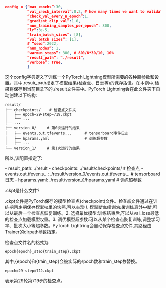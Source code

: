 ```json
config = {“max_epochs”:30,
          “val_check_interval”:0.2, # how many times we want to validate during an epoch
          “check_val_every_n_epoch”:1,
          “gradient_clip_val”:1.0,
          “num_training_samples_per_epoch”: 800,
          “lr”:3e-5,
          “train_batch_sizes”: [8],
          “val_batch_sizes”: [1],
          # “seed”:2022,
          “num_nodes”: 1,
          “warmup_steps”: 300, # 800/8*30/10, 10%
          “result_path”: “./result”,
          “verbose”: True,
          }
```

这个config字典定义了训练一个PyTorch Lightning模型所需要的各种超参数和设置。其中,result_path指定了模型结果(检查点、日志等)的保存路径。在本例中,结果将保存到当前目录下的./result文件夹中。PyTorch Lightning会在此文件夹下自动创建以下结构:

```
result/
├── checkpoints/    # 检查点文件夹
│   ├── epoch=29-step=719.ckpt
│   └── ...
├── ...
├── version_0/     # 第0次运行的结果
│   ├── events.out.tfevents...      # tensorboard事件日志
│   ├── hparams.yaml                # 训练超参数 
│   ├── ...
└── version_1/     # 第1次运行的结果
```

所以,该配置指定了:

\- result_path: ./result
\- checkpoints: ./result/checkpoints/  # 检查点
\- events.out.tfevents...: ./result/version_0/events.out.tfevents... # tensorboard日志
\- hparams.yaml: ./result/version_0/hparams.yaml  # 训练超参数







.ckpt是什么文件?



.ckpt文件是PyTorch保存的模型检查点(checkpoint)文件。检查点文件通过在训练期间定期保存模型权重的快照,可以实现:1. 模型断点续训:如果训练意外中断,可以从最后一个检查点恢复训练。2. 选择最优模型:训练结束后,可以从val_loss最低的检查点加载模型权重。3. 调优模型超参数:可以从某个检查点恢复训练,调整学习率、批次大小等超参数。PyTorch Lightning会自动保存检查点文件,其路径由Trainer的dirpath参数指定。

检查点文件名的格式为:

```
epoch{epoch}_step{train_step}.ckpt
```

其中,{epoch}和{train_step}会被实际的epoch数和train_step数替换。

```
epoch=29-step=719.ckpt
```

表示第29轮第719步的检查点。

